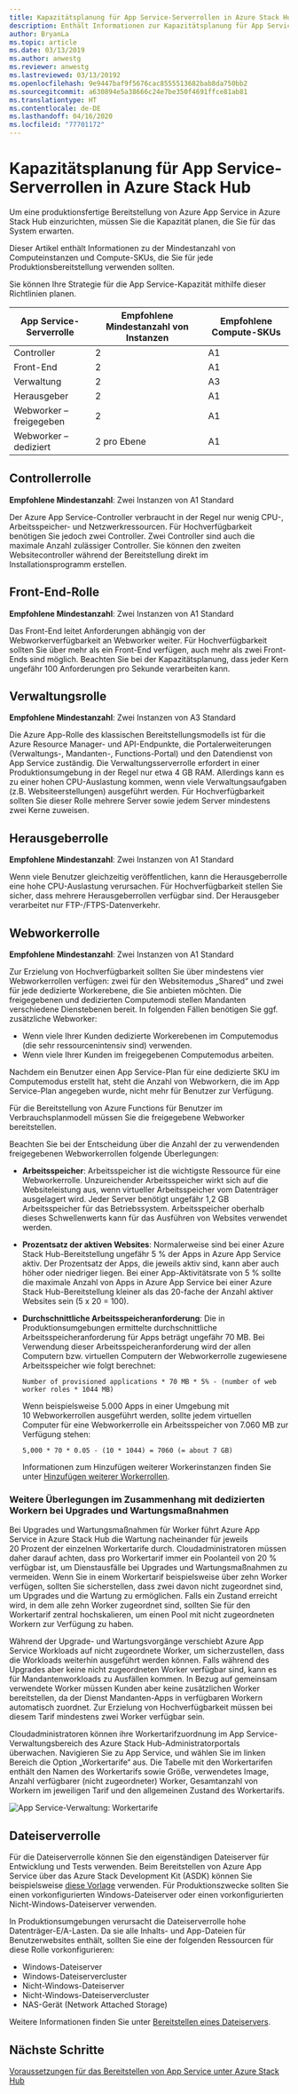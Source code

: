 ```yaml
---
title: Kapazitätsplanung für App Service-Serverrollen in Azure Stack Hub
description: Enthält Informationen zur Kapazitätsplanung für App Service-Serverrollen in Azure Stack Hub.
author: BryanLa
ms.topic: article
ms.date: 03/13/2019
ms.author: anwestg
ms.reviewer: anwestg
ms.lastreviewed: 03/13/20192
ms.openlocfilehash: 9e9447baf9f5676cac8555513682bab8da750bb2
ms.sourcegitcommit: a630894e5a38666c24e7be350f4691ffce81ab81
ms.translationtype: HT
ms.contentlocale: de-DE
ms.lasthandoff: 04/16/2020
ms.locfileid: "77701172"
---
```

# <a name="capacity-planning-for-app-service-server-roles-in-azure-stack-hub"></a>Kapazitätsplanung für App Service-Serverrollen in Azure Stack Hub

Um eine produktionsfertige Bereitstellung von Azure App Service in Azure Stack Hub einzurichten, müssen Sie die Kapazität planen, die Sie für das System erwarten.  

Dieser Artikel enthält Informationen zu der Mindestanzahl von Computeinstanzen und Compute-SKUs, die Sie für jede Produktionsbereitstellung verwenden sollten.

Sie können Ihre Strategie für die App Service-Kapazität mithilfe dieser Richtlinien planen.

| App Service-Serverrolle | Empfohlene Mindestanzahl von Instanzen | Empfohlene Compute-SKUs|
| --- | --- | --- |
| Controller | 2 | A1 |
| Front-End | 2 | A1 |
| Verwaltung | 2 | A3 |
| Herausgeber | 2 | A1 |
| Webworker – freigegeben | 2 | A1 |
| Webworker – dediziert | 2 pro Ebene | A1 |

## <a name="controller-role"></a>Controllerrolle

**Empfohlene Mindestanzahl**: Zwei Instanzen von A1 Standard

Der Azure App Service-Controller verbraucht in der Regel nur wenig CPU-, Arbeitsspeicher- und Netzwerkressourcen. Für Hochverfügbarkeit benötigen Sie jedoch zwei Controller. Zwei Controller sind auch die maximale Anzahl zulässiger Controller. Sie können den zweiten Websitecontroller während der Bereitstellung direkt im Installationsprogramm erstellen.

## <a name="front-end-role"></a>Front-End-Rolle

**Empfohlene Mindestanzahl**: Zwei Instanzen von A1 Standard

Das Front-End leitet Anforderungen abhängig von der Webworkerverfügbarkeit an Webworker weiter. Für Hochverfügbarkeit sollten Sie über mehr als ein Front-End verfügen, auch mehr als zwei Front-Ends sind möglich. Beachten Sie bei der Kapazitätsplanung, dass jeder Kern ungefähr 100 Anforderungen pro Sekunde verarbeiten kann.

## <a name="management-role"></a>Verwaltungsrolle

**Empfohlene Mindestanzahl**: Zwei Instanzen von A3 Standard

Die Azure App-Rolle des klassischen Bereitstellungsmodells ist für die Azure Resource Manager- und API-Endpunkte, die Portalerweiterungen (Verwaltungs-, Mandanten-, Functions-Portal) und den Datendienst von App Service zuständig. Die Verwaltungsserverrolle erfordert in einer Produktionsumgebung in der Regel nur etwa 4 GB RAM. Allerdings kann es zu einer hohen CPU-Auslastung kommen, wenn viele Verwaltungsaufgaben (z.B. Websiteerstellungen) ausgeführt werden. Für Hochverfügbarkeit sollten Sie dieser Rolle mehrere Server sowie jedem Server mindestens zwei Kerne zuweisen.

## <a name="publisher-role"></a>Herausgeberrolle

**Empfohlene Mindestanzahl**: Zwei Instanzen von A1 Standard

Wenn viele Benutzer gleichzeitig veröffentlichen, kann die Herausgeberrolle eine hohe CPU-Auslastung verursachen. Für Hochverfügbarkeit stellen Sie sicher, dass mehrere Herausgeberrollen verfügbar sind. Der Herausgeber verarbeitet nur FTP-/FTPS-Datenverkehr.

## <a name="web-worker-role"></a>Webworkerrolle

**Empfohlene Mindestanzahl**: Zwei Instanzen von A1 Standard

Zur Erzielung von Hochverfügbarkeit sollten Sie über mindestens vier Webworkerrollen verfügen: zwei für den Websitemodus „Shared“ und zwei für jede dedizierte Workerebene, die Sie anbieten möchten. Die freigegebenen und dedizierten Computemodi stellen Mandanten verschiedene Dienstebenen bereit. In folgenden Fällen benötigen Sie ggf. zusätzliche Webworker:

- Wenn viele Ihrer Kunden dedizierte Workerebenen im Computemodus (die sehr ressourcenintensiv sind) verwenden.
- Wenn viele Ihrer Kunden im freigegebenen Computemodus arbeiten.

Nachdem ein Benutzer einen App Service-Plan für eine dedizierte SKU im Computemodus erstellt hat, steht die Anzahl von Webworkern, die im App Service-Plan angegeben wurde, nicht mehr für Benutzer zur Verfügung.

Für die Bereitstellung von Azure Functions für Benutzer im Verbrauchsplanmodell müssen Sie die freigegebene Webworker bereitstellen.

Beachten Sie bei der Entscheidung über die Anzahl der zu verwendenden freigegebenen Webworkerrollen folgende Überlegungen:

- **Arbeitsspeicher**: Arbeitsspeicher ist die wichtigste Ressource für eine Webworkerrolle. Unzureichender Arbeitsspeicher wirkt sich auf die Websiteleistung aus, wenn virtueller Arbeitsspeicher vom Datenträger ausgelagert wird. Jeder Server benötigt ungefähr 1,2 GB Arbeitsspeicher für das Betriebssystem. Arbeitsspeicher oberhalb dieses Schwellenwerts kann für das Ausführen von Websites verwendet werden.
- **Prozentsatz der aktiven Websites**: Normalerweise sind bei einer Azure Stack Hub-Bereitstellung ungefähr 5 % der Apps in Azure App Service aktiv. Der Prozentsatz der Apps, die jeweils aktiv sind, kann aber auch höher oder niedriger liegen. Bei einer App-Aktivitätsrate von 5 % sollte die maximale Anzahl von Apps in Azure App Service bei einer Azure Stack Hub-Bereitstellung kleiner als das 20-fache der Anzahl aktiver Websites sein (5 x 20 = 100).
- **Durchschnittliche Arbeitsspeicheranforderung**: Die in Produktionsumgebungen ermittelte durchschnittliche Arbeitsspeicheranforderung für Apps beträgt ungefähr 70 MB. Bei Verwendung dieser Arbeitsspeicheranforderung wird der allen Computern bzw. virtuellen Computern der Webworkerrolle zugewiesene Arbeitsspeicher wie folgt berechnet:

   `Number of provisioned applications * 70 MB * 5% - (number of web worker roles * 1044 MB)`

   Wenn beispielsweise 5.000 Apps in einer Umgebung mit 10 Webworkerrollen ausgeführt werden, sollte jedem virtuellen Computer für eine Webworkerrolle ein Arbeitsspeicher von 7.060 MB zur Verfügung stehen:

   `5,000 * 70 * 0.05 - (10 * 1044) = 7060 (= about 7 GB)`

   Informationen zum Hinzufügen weiterer Workerinstanzen finden Sie unter [Hinzufügen weiterer Workerrollen](azure-stack-app-service-add-worker-roles.md).

### <a name="additional-considerations-for-dedicated-workers-during-upgrade-and-maintenance"></a>Weitere Überlegungen im Zusammenhang mit dedizierten Workern bei Upgrades und Wartungsmaßnahmen

Bei Upgrades und Wartungsmaßnahmen für Worker führt Azure App Service in Azure Stack Hub die Wartung nacheinander für jeweils 20 Prozent der einzelnen Workertarife durch.  Cloudadministratoren müssen daher darauf achten, dass pro Workertarif immer ein Poolanteil von 20 % verfügbar ist, um Dienstausfälle bei Upgrades und Wartungsmaßnahmen zu vermeiden.  Wenn Sie in einem Workertarif beispielsweise über zehn Worker verfügen, sollten Sie sicherstellen, dass zwei davon nicht zugeordnet sind, um Upgrades und die Wartung zu ermöglichen. Falls ein Zustand erreicht wird, in dem alle zehn Worker zugeordnet sind, sollten Sie für den Workertarif zentral hochskalieren, um einen Pool mit nicht zugeordneten Workern zur Verfügung zu haben. 

Während der Upgrade- und Wartungsvorgänge verschiebt Azure App Service Workloads auf nicht zugeordnete Worker, um sicherzustellen, dass die Workloads weiterhin ausgeführt werden können. Falls während des Upgrades aber keine nicht zugeordneten Worker verfügbar sind, kann es für Mandantenworkloads zu Ausfällen kommen. In Bezug auf gemeinsam verwendete Worker müssen Kunden aber keine zusätzlichen Worker bereitstellen, da der Dienst Mandanten-Apps in verfügbaren Workern automatisch zuordnet. Zur Erzielung von Hochverfügbarkeit müssen bei diesem Tarif mindestens zwei Worker verfügbar sein.

Cloudadministratoren können ihre Workertarifzuordnung im App Service-Verwaltungsbereich des Azure Stack Hub-Administratorportals überwachen. Navigieren Sie zu App Service, und wählen Sie im linken Bereich die Option „Workertarife“ aus. Die Tabelle mit den Workertarifen enthält den Namen des Workertarifs sowie Größe, verwendetes Image, Anzahl verfügbarer (nicht zugeordneter) Worker, Gesamtanzahl von Workern im jeweiligen Tarif und den allgemeinen Zustand des Workertarifs.

![App Service-Verwaltung: Workertarife][1]

## <a name="file-server-role"></a>Dateiserverrolle

Für die Dateiserverrolle können Sie den eigenständigen Dateiserver für Entwicklung und Tests verwenden. Beim Bereitstellen von Azure App Service über das Azure Stack Development Kit (ASDK) können Sie beispielsweise [diese Vorlage](https://aka.ms/appsvconmasdkfstemplate) verwenden.  Für Produktionszwecke sollten Sie einen vorkonfigurierten Windows-Dateiserver oder einen vorkonfigurierten Nicht-Windows-Dateiserver verwenden.

In Produktionsumgebungen verursacht die Dateiserverrolle hohe Datenträger-E/A-Lasten. Da sie alle Inhalts- und App-Dateien für Benutzerwebsites enthält, sollten Sie eine der folgenden Ressourcen für diese Rolle vorkonfigurieren:

- Windows-Dateiserver
- Windows-Dateiservercluster
- Nicht-Windows-Dateiserver
- Nicht-Windows-Dateiservercluster
- NAS-Gerät (Network Attached Storage)

Weitere Informationen finden Sie unter [Bereitstellen eines Dateiservers](azure-stack-app-service-before-you-get-started.md#prepare-the-file-server).

## <a name="next-steps"></a>Nächste Schritte

[Voraussetzungen für das Bereitstellen von App Service unter Azure Stack Hub](azure-stack-app-service-before-you-get-started.md)

<!--Image references-->
[1]: ./media/azure-stack-app-service-capacity-planning/worker-tier-allocation.png